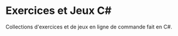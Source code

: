 <h1>Exercices et Jeux C#</h1>
<p>Collections d'exercices et de jeux en ligne de commande fait en C#.</p>
